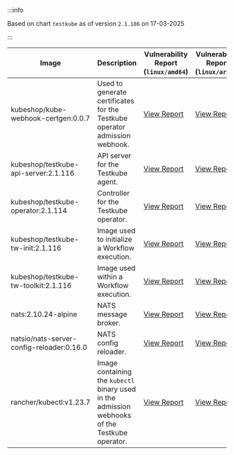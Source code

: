 :::info

Based on chart `testkube` as of version `2.1.186` on 17-03-2025

:::

| Image | Description | Vulnerability Report (`linux/amd64`) | Vulnerability Report (`linux/arm64`) | Docker Image |
|-------|-------------|----------------------------------------|----------------------------------------|--------------|
| kubeshop/kube-webhook-certgen:0.0.7 | Used to generate certificates for the Testkube operator admission webhook. | [View Report](./kube-webhook-certgen-0.0.7_linux_amd64.md) | [View Report](./kube-webhook-certgen-0.0.7_linux_arm64.md) | [View Image](https://hub.docker.com/layers/kubeshop/kube-webhook-certgen/0.0.7/images/sha256-99c5ac7ef7cf17b180a3ae9d11144120ff203017d6bd805dc95ab2648a5a6e7e?context=explore) |
| kubeshop/testkube-api-server:2.1.116 | API server for the Testkube agent. | [View Report](./testkube-api-server-2.1.116_linux_amd64.md) | [View Report](./testkube-api-server-2.1.116_linux_arm64.md) | [View Image](https://hub.docker.com/layers/kubeshop/testkube-api-server/2.1.116/images/sha256-4fb76c28d75b885a3bbf51ba0e587eb7c6b1c7d1ac9740b73fd26d3a233e282b?context=explore) |
| kubeshop/testkube-operator:2.1.114 | Controller for the Testkube operator. | [View Report](./testkube-operator-2.1.114_linux_amd64.md) | [View Report](./testkube-operator-2.1.114_linux_arm64.md) | [View Image](https://hub.docker.com/layers/kubeshop/testkube-operator/2.1.114/images/sha256-991e29661ac75736b10a7ec5a1dc37076c0c1e21195c2e1fe0df6ed8a0d39964?context=explore) |
| kubeshop/testkube-tw-init:2.1.116 | Image used to initialize a Workflow execution. | [View Report](./testkube-tw-init-2.1.116_linux_amd64.md) | [View Report](./testkube-tw-init-2.1.116_linux_arm64.md) | [View Image](https://hub.docker.com/layers/kubeshop/testkube-tw-init/2.1.116/images/sha256-7600d053337efc94b142b55843d45875bfbf321e2ae6f6c9acb8656d4492f67e?context=explore) |
| kubeshop/testkube-tw-toolkit:2.1.116 | Image used within a Workflow execution. | [View Report](./testkube-tw-toolkit-2.1.116_linux_amd64.md) | [View Report](./testkube-tw-toolkit-2.1.116_linux_arm64.md) | [View Image](https://hub.docker.com/layers/kubeshop/testkube-tw-toolkit/2.1.116/images/sha256-5fca545d0a5276e8b08de62a4625843c288171d1f9797455dc57a44af8ea8a6c?context=explore) |
| nats:2.10.24-alpine | NATS message broker. | [View Report](./nats-2.10.24-alpine_linux_amd64.md) | [View Report](./nats-2.10.24-alpine_linux_arm64.md) | [View Image](https://hub.docker.com/layers/library/nats/2.10.24-alpine/images/sha256-d13ec5ce79a02e1be937820dd36db611e25bd0c08cd9947fa9a5d52a56bf91fc?context=explore) |
| natsio/nats-server-config-reloader:0.16.0 | NATS config reloader. | [View Report](./nats-server-config-reloader-0.16.0_linux_amd64.md) | [View Report](./nats-server-config-reloader-0.16.0_linux_arm64.md) | [View Image](https://hub.docker.com/layers/natsio/nats-server-config-reloader/0.16.0/images/sha256-6e1f185d0f39fdf6032872bd20f1ce134d4e18c923d55f7cf93d40afcf6a8ffe?context=explore) |
| rancher/kubectl:v1.23.7 | Image containing the `kubectl` binary used in the admission webhooks of the Testkube operator. | [View Report](./kubectl-v1.23.7_linux_amd64.md) | [View Report](./kubectl-v1.23.7_linux_arm64.md) | [View Image](https://hub.docker.com/layers/rancher/kubectl/v1.23.7/images/sha256-139cffe27d95d9b3cdeb782a7456cf5eb6a2d18b7a90b85a2c0bde4ff295bae8?context=explore) |

